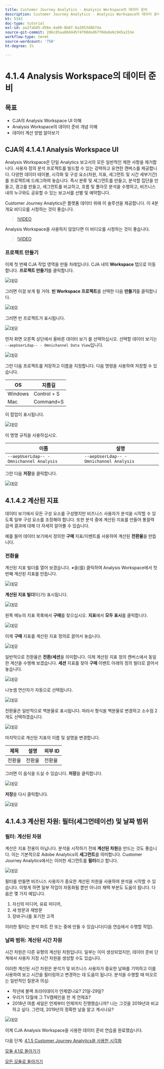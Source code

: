 ```yaml
---
title: Customer Journey Analytics - Analysis Workspace의 데이터 준비
description: Customer Journey Analytics - Analysis Workspace의 데이터 준비
kt: 5342
doc-type: tutorial
exl-id: aa2fab85-d56e-4a00-8b8f-8a2053d8674a
source-git-commit: 286c85aa88d44574f00ded67f0de8e0c945a153e
workflow-type: tm+mt
source-wordcount: '758'
ht-degree: 1%

---
```


# 4.1.4 Analysis Workspace의 데이터 준비

## 목표

- CJA의 Analysis Workspace UI 이해
- Analysis Workspace의 데이터 준비 개념 이해
- 데이터 계산 방법 알아보기

## CJA의 4.1.4.1 Analysis Workspace UI

Analysis Workspace은 단일 Analytics 보고서의 모든 일반적인 제한 사항을 제거합니다. 사용자 정의 분석 프로젝트를 빌드할 수 있는 강력하고 유연한 캔버스를 제공합니다. 다양한 데이터 테이블, 시각화 및 구성 요소(차원, 지표, 세그먼트 및 시간 세부기간)를 프로젝트에 드래그하여 놓습니다. 즉시 분류 및 세그먼트를 만들고, 분석할 집단을 만들고, 경고를 만들고, 세그먼트를 비교하고, 흐름 및 폴아웃 분석을 수행하고, 비즈니스 내의 누구와도 공유할 수 있는 보고서를 선별 및 예약합니다.

Customer Journey Analytics은 플랫폼 데이터 위에 이 솔루션을 제공합니다. 이 4분 개요 비디오를 시청하는 것이 좋습니다.

>[!VIDEO](https://video.tv.adobe.com/v/35109?quality=12&learn=on&enablevpops)

Analysis Workspace을 사용하지 않았다면 이 비디오를 시청하는 것이 좋습니다.

>[!VIDEO](https://video.tv.adobe.com/v/35560?quality=12&learn=on&enablevpops&captions=kor)

### 프로젝트 만들기

이제 첫 번째 CJA 작업 영역을 만들 차례입니다. CJA 내의 **Workspace** 탭으로 이동합니다.
**프로젝트 만들기**&#x200B;를 클릭합니다.

![데모](./images/prmenu.png)

그러면 이걸 보게 될 거야. **빈 Workspace 프로젝트**&#x200B;를 선택한 다음 **만들기**&#x200B;를 클릭합니다.

![데모](./images/prmenu1.png)

그러면 빈 프로젝트가 표시됩니다.

![데모](./images/premptyprojects.png)

먼저 화면 오른쪽 상단에서 올바른 데이터 보기 를 선택하십시오. 선택할 데이터 보기는 `--aepUserLdap-- - Omnichannel Data View`입니다.

![데모](./images/prdv.png)

그런 다음 프로젝트를 저장하고 이름을 지정합니다. 다음 명령을 사용하여 저장할 수 있습니다.

| OS | 지름길 |
| ----------------- |-------------| 
| Windows | Control + S |
| Mac | Command+S |

이 팝업이 표시됩니다.

![데모](./images/prsave.png)

이 명명 규칙을 사용하십시오.

| 이름 | 설명 |
| ----------------- |-------------| 
| `--aepUserLdap-- - Omnichannel Analysis` | `--aepUserLdap-- - Omnichannel Analysis` |

그런 다음 **저장**&#x200B;을 클릭합니다.

![데모](./images/prsave2.png)

## 4.1.4.2 계산된 지표

데이터 보기에서 모든 구성 요소를 구성했지만 비즈니스 사용자가 분석을 시작할 수 있도록 일부 구성 요소를 조정해야 합니다. 또한 분석 중에 계산된 지표를 만들어 통찰력 검색 결과에 대해 더 자세히 알아볼 수 있습니다.

예를 들어 데이터 보기에서 정의한 **구매** 지표/이벤트를 사용하여 계산된 **전환율**&#x200B;을 만듭니다.

### 전환율

계산된 지표 빌더를 열어 보겠습니다. **+**&#x200B;을(를) 클릭하여 Analysis Workspace에서 첫 번째 계산된 지표를 만듭니다.

![데모](./images/pradd.png)

**계산된 지표 빌더**&#x200B;이(가) 표시됩니다.

![데모](./images/prbuilder.png)

왼쪽 메뉴의 지표 목록에서 **구매**&#x200B;를 찾으십시오. **지표**&#x200B;에서 **모두 표시**&#x200B;를 클릭합니다.

![데모](./images/calcbuildercr1.png)

이제 **구매** 지표를 계산된 지표 정의로 끌어서 놓습니다.

![데모](./images/calcbuildercr2.png)

일반적으로 전환율은 **전환/세션**&#x200B;을 의미합니다. 이제 계산된 지표 정의 캔버스에서 동일한 계산을 수행해 보겠습니다. **세션** 지표를 찾아 **구매** 이벤트 아래의 정의 빌더로 끌어서 놓습니다.

![데모](./images/calcbuildercr3.png)

나눗셈 연산자가 자동으로 선택됩니다.

![데모](./images/calcbuildercr4.png)

전환율은 일반적으로 백분율로 표시됩니다. 따라서 형식을 백분율로 변경하고 소수점 2개도 선택하겠습니다.

![데모](./images/calcbuildercr5.png)

마지막으로 계산된 지표의 이름 및 설명을 변경합니다.

| 제목 | 설명 | 외부 ID |
| ----------------- |-------------| -------------| 
| 전환율 | 전환율 | 전환율 |

그러면 이 음식을 드실 수 있습니다. **저장**&#x200B;을 클릭합니다.

![데모](./images/calcbuildercr6.png)

**저장**&#x200B;을 다시 클릭합니다.

![데모](./images/calcbuildercr6a.png)

## 4.1.4.3 계산된 차원: 필터(세그먼테이션) 및 날짜 범위

### 필터: 계산된 차원

계산은 지표 전용이 아닙니다. 분석을 시작하기 전에 **계산된 차원**&#x200B;을 만드는 것도 좋습니다. 이는 기본적으로 Adobe Analytics의 **세그먼트**&#x200B;를 의미합니다. Customer Journey Analytics에서는 이러한 세그먼트를 **필터**&#x200B;라고 합니다.

![데모](./images/prfilters.png)

필터를 만들면 비즈니스 사용자가 중요한 계산된 차원을 사용하여 분석을 시작할 수 있습니다. 이렇게 하면 일부 작업이 자동화될 뿐만 아니라 채택 부분도 도움이 됩니다. 다음은 몇 가지 예입니다.

1. 자신의 미디어, 유료 미디어,
2. 새 방문과 재방문
3. 장바구니를 포기한 고객

이러한 필터는 분석 파트 전 또는 중에 만들 수 있습니다(다음 연습에서 수행할 작업).

### 날짜 범위: 계산된 시간 차원

시간 차원은 다른 유형의 계산된 차원입니다. 일부는 이미 생성되었지만, 데이터 준비 단계에서 사용자 지정 시간 차원을 생성할 수도 있습니다.

이러한 계산된 시간 차원은 분석가 및 비즈니스 사용자가 중요한 날짜를 기억하고 이를 사용하여 보고 시간을 필터링하고 변경하는 데 도움이 됩니다. 분석을 수행할 때 떠오르는 일반적인 질문과 의심:

- 작년에 블랙 프라이데이가 언제였나요? 21일-29일?
- 우리가 12월에 그 TV캠페인을 한 게 언제죠?
- 2018년 여름 세일은 언제부터 언제까지 진행했습니까? 나는 그것을 2019년과 비교하고 싶다. 그런데, 2019년의 정확한 날을 알고 계시나요?

![데모](./images/timedimensions.png)

이제 CJA Analysis Workspace을 사용한 데이터 준비 연습을 완료했습니다.

다음 단계: [4.1.5 Customer Journey Analytics을 사용한 시각화](./ex5.md)

[모듈 4.1로 돌아가기](./customer-journey-analytics-build-a-dashboard.md)

[모든 모듈로 돌아가기](./../../../overview.md)
